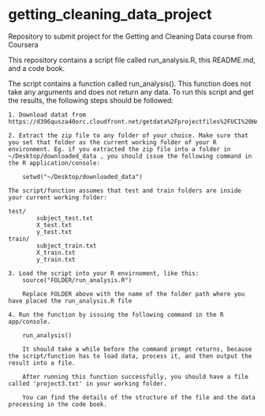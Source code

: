 # getting_cleaning_data_project
Repository to submit project for the Getting and Cleaning Data course from Coursera

This repository contains a script file called run_analysis.R, this README.md, and a code book.

The script contains a function called run_analysis(). This function does not take any arguments and does not return any data. To run this script and get the results, the following steps should be followed:

    1. Download datat from https://d396qusza40orc.cloudfront.net/getdata%2Fprojectfiles%2FUCI%20HAR%20Dataset.zip

    2. Extract the zip file to any folder of your choice. Make sure that you set that folder as the current working folder of your R environment. Eg. if you extracted the zip file into a folder in ~/Desktop/downloaded_data , you should issue the following command in the R application/console:
        
        setwd("~/Desktop/downloaded_data")

    The script/function assumes that test and train folders are inside your current working folder:

    test/
            subject_test.txt
            X_test.txt
            y_test.txt
    train/
            subject_train.txt
            X_train.txt
            y_train.txt

    3. Load the script into your R envirnoment, like this:
        source("FOLDER/run_analysis.R")

        Replace FOLDER above with the name of the folder path where you have placed the run_analysis.R file

    4. Run the function by issuing the following command in the R app/console.

        run_analysis()

        It should take a while before the command prompt returns, because the script/function has to load data, process it, and then output the result into a file.

        After running this function successfully, you should have a file called 'project3.txt' in your working folder.

        You can find the details of the structure of the file and the data processing in the code book.